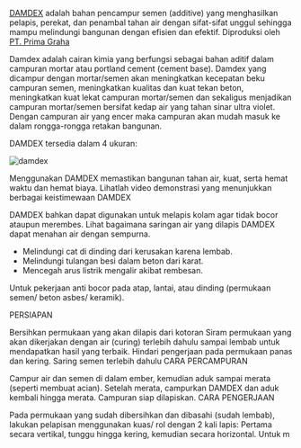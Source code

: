 [DAMDEX](https://tokobangunanku.id/product/damdex) adalah bahan pencampur semen (additive) yang menghasilkan pelapis, perekat, dan penambal tahan air dengan sifat-sifat unggul sehingga mampu melindungi bangunan dengan efisien dan efektif. Diproduksi oleh [PT. Prima Graha](http://www.damdexindonesia.com)

Damdex adalah cairan kimia yang berfungsi sebagai bahan aditif dalam campuran mortar atau portland cement (cement base). Damdex yang dicampur dengan mortar/semen akan meningkatkan kecepatan beku campuran semen, meningkatkan kualitas dan kuat tekan beton, meningkatkan kuat lekat campuran mortar/semen dan sekaligus menjadikan campuran mortar/semen bersifat kedap air yang tahan sinar ultra violet. Dengan campuran air yang encer maka campuran akan mudah masuk ke dalam rongga-rongga retakan bangunan.


DAMDEX tersedia dalam 4 ukuran:

![damdex](http://www.damdexindonesia.com/assets/gallery/damdex_ukuran_botol.jpg)

Menggunakan DAMDEX memastikan bangunan tahan air, kuat, serta hemat waktu dan hemat biaya. Lihatlah video demonstrasi yang menunjukkan berbagai keistimewaan DAMDEX

DAMDEX  bahkan dapat digunakan untuk melapis kolam agar tidak bocor ataupun merembes. Lihat bagaimana saringan air yang dilapis DAMDEX dapat menahan air dengan sempurna.

- Melindungi cat di dinding dari kerusakan karena lembab.
- Melindungi tulangan besi dalam beton dari karat.
- Mencegah arus listrik mengalir akibat rembesan.

Untuk pekerjaan anti bocor pada atap, lantai, atau dinding (permukaan semen/ beton asbes/ keramik).

PERSIAPAN

Bersihkan permukaan yang akan dilapis dari kotoran
Siram permukaan yang akan dikerjakan dengan air (curing) terlebih dahulu sampai lembab untuk mendapatkan hasil yang terbaik. Hindari pengerjaan pada permukaan panas dan kering.
Saring semen terlebih dahulu
CARA PERCAMPURAN

Campur air dan semen di dalam ember, kemudian aduk sampai merata (seperti membuat acian). 
Setelah merata, campurkan DAMDEX dan aduk  kembali hingga merata. Campuran siap dilapiskan. 
CARA PENGERJAAN

Pada permukaan yang sudah dibersihkan dan dibasahi (sudah lembab), lakukan pelapisan menggunakan kuas/ rol dengan 2 kali lapis: Pertama secara vertikal, tunggu hingga kering, kemudian secara horizontal.
Untuk m
